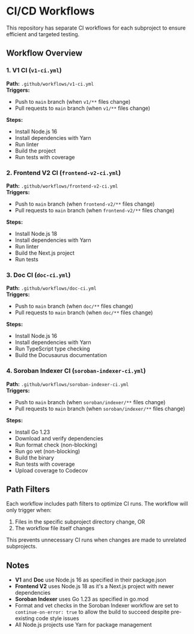 # CI/CD Workflows

This repository has separate CI workflows for each subproject to ensure efficient and targeted testing.

## Workflow Overview

### 1. V1 CI (`v1-ci.yml`)
**Path:** `.github/workflows/v1-ci.yml`  
**Triggers:** 
- Push to `main` branch (when `v1/**` files change)
- Pull requests to `main` branch (when `v1/**` files change)

**Steps:**
- Install Node.js 16
- Install dependencies with Yarn
- Run linter
- Build the project
- Run tests with coverage

### 2. Frontend V2 CI (`frontend-v2-ci.yml`)
**Path:** `.github/workflows/frontend-v2-ci.yml`  
**Triggers:**
- Push to `main` branch (when `frontend-v2/**` files change)
- Pull requests to `main` branch (when `frontend-v2/**` files change)

**Steps:**
- Install Node.js 18
- Install dependencies with Yarn
- Run linter
- Build the Next.js project
- Run tests

### 3. Doc CI (`doc-ci.yml`)
**Path:** `.github/workflows/doc-ci.yml`  
**Triggers:**
- Push to `main` branch (when `doc/**` files change)
- Pull requests to `main` branch (when `doc/**` files change)

**Steps:**
- Install Node.js 16
- Install dependencies with Yarn
- Run TypeScript type checking
- Build the Docusaurus documentation

### 4. Soroban Indexer CI (`soroban-indexer-ci.yml`)
**Path:** `.github/workflows/soroban-indexer-ci.yml`  
**Triggers:**
- Push to `main` branch (when `soroban/indexer/**` files change)
- Pull requests to `main` branch (when `soroban/indexer/**` files change)

**Steps:**
- Install Go 1.23
- Download and verify dependencies
- Run format check (non-blocking)
- Run go vet (non-blocking)
- Build the binary
- Run tests with coverage
- Upload coverage to Codecov

## Path Filters

Each workflow includes path filters to optimize CI runs. The workflow will only trigger when:
1. Files in the specific subproject directory change, OR
2. The workflow file itself changes

This prevents unnecessary CI runs when changes are made to unrelated subprojects.

## Notes

- **V1** and **Doc** use Node.js 16 as specified in their package.json
- **Frontend V2** uses Node.js 18 as it's a Next.js project with newer dependencies
- **Soroban Indexer** uses Go 1.23 as specified in go.mod
- Format and vet checks in the Soroban Indexer workflow are set to `continue-on-error: true` to allow the build to succeed despite pre-existing code style issues
- All Node.js projects use Yarn for package management
